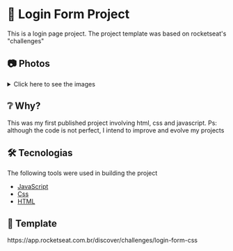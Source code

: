 <h1>📲 Login Form Project</h1>
This is a login page project. The project template was based on rocketseat's "challenges"

<h2>📷 Photos</h2>
<details>
    <summary>Click here to see the images</summary>
    <p align="center">
    <img src="assets/ToReadme/main.jpeg" width="70%" />
    <img src="assets/ToReadme/giAnimation.gif" width="70%" /> 
        
    </p>
</details>

<h2>❔ Why?</h2>
This was my first published project involving html, css and javascript.
Ps: although the code is not perfect, I intend to improve and evolve my projects

<h2>🛠 Tecnologias</h2>

The following tools were used in building the project

- [JavaScript](https://www.javascript.com)
- [Css](https://developer.mozilla.org/pt-BR/docs/Web/CSS)
- [HTML](https://developer.mozilla.org/pt-BR/docs/Web/HTML)

<h2>📒 Template</h2>
https://app.rocketseat.com.br/discover/challenges/login-form-css
